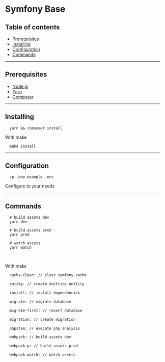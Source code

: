 # Symfony Base

## Table of contents

- [Prerequisites](#prerequisites)
- [Installing](#installing)
- [Configuration](#configuration)
- [Commands](#commands)

___

## Prerequisites

  * [Node.js](https://nodejs.org/)
  * [Yarn](https://yarnpkg.com/)
  * [Composer](https://getcomposer.org/)

___

## Installing

```shell
  yarn && composer install
```
With make

```shell
  make install
```

___

## Configuration

```shell
  cp .env.example .env
```

Configure to your needs

___

## Commands

```shell
  # build assets dev
  yarn dev

  # build assets prod
  yarn prod

  # watch assets
  yarn watch
```

&nbsp;

With make

```makefile
  cache-clear: // clear symfony cache

  entity: // create doctrine enitity

  install: // install dependencies

  migrate: // migrate database

  migrate-first: // revert database

  migration: // create migration

  phpstan: // execute php analysis

  webpack: // build assets dev

  webpack-p: // build assets prod

  webpack-watch: // watch assets
```

